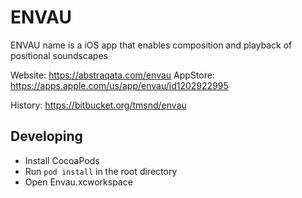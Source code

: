 # ENVAU

ENVAU name is a iOS app that enables composition and playback of positional soundscapes

Website:  https://abstraqata.com/envau
AppStore: https://apps.apple.com/us/app/envau/id1202922995

History:  https://bitbucket.org/tmsnd/envau

## Developing
* Install CocoaPods
* Run ```pod install``` in the root directory
* Open Envau.xcworkspace
